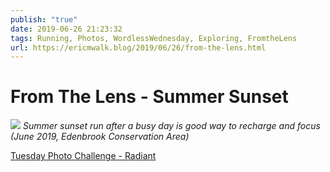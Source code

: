 ```yaml
---
publish: "true"
date: 2019-06-26 21:23:32
tags: Running, Photos, WordlessWednesday, Exploring, FromtheLens
url: https://ericmwalk.blog/2019/06/26/from-the-lens.html
---
```


# From The Lens - Summer Sunset


![](https://ericmwalk.blog/uploads/2021/2d2e676b02.jpg)
*Summer sunset run after a busy day is  good way to recharge and focus (June 2019, Edenbrook Conservation Area)*

<a href="https://dutchgoesthephoto.net/2019/06/25/tuesday-photo-challenge-radiant/">Tuesday Photo Challenge - Radiant</a>
